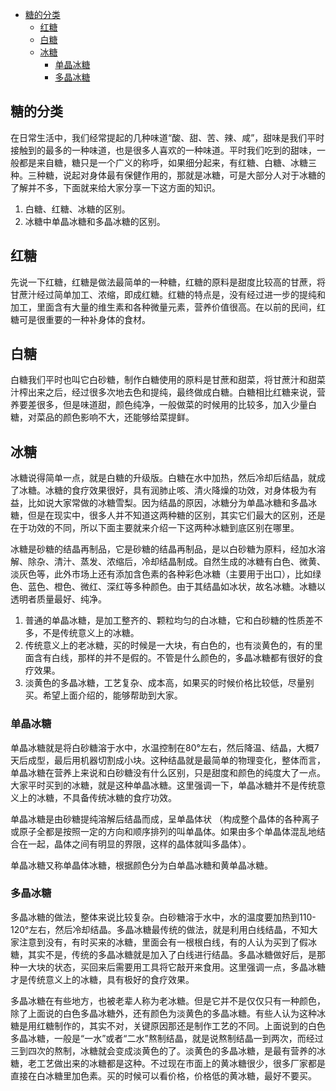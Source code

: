- [糖的分类](#糖的分类)
  - [红糖](#红糖)
  - [白糖](#白糖)
  - [冰糖](#冰糖)
    - [单晶冰糖](#单晶冰糖)
    - [多晶冰糖](#多晶冰糖)




## 糖的分类

在日常生活中，我们经常提起的几种味道“酸、甜、苦、辣、咸”，甜味是我们平时接触到的最多的一种味道，也是很多人喜欢的一种味道。平时我们吃到的甜味，一般都是来自糖，糖只是一个广义的称呼，如果细分起来，有红糖、白糖、冰糖三种。三种糖，说起对身体最有保健作用的，那就是冰糖，可是大部分人对于冰糖的了解并不多，下面就来给大家分享一下这方面的知识。


1. 白糖、红糖、冰糖的区别。
2. 冰糖中单晶冰糖和多晶冰糖的区别。



## 红糖

先说一下红糖，红糖是做法最简单的一种糖，红糖的原料是甜度比较高的甘蔗，将甘蔗汁经过简单加工、浓缩，即成红糖。红糖的特点是，没有经过进一步的提纯和加工，里面含有大量的维生素和各种微量元素，营养价值很高。在以前的民间，红糖可是很重要的一种补身体的食材。



## 白糖

白糖我们平时也叫它白砂糖，制作白糖使用的原料是甘蔗和甜菜，将甘蔗汁和甜菜汁榨出来之后，经过很多次地去色和提纯，最终做成白糖。白糖相比红糖来说，营养要差很多，但是味道甜，颜色纯净，一般做菜的时候用的比较多，加入少量白糖，对菜品的颜色影响不大，还能够给菜提鲜。



## 冰糖

冰糖说得简单一点，就是白糖的升级版。白糖在水中加热，然后冷却后结晶，就成了冰糖。冰糖的食疗效果很好，具有润肺止咳、清火降燥的功效，对身体极为有益，比如说大家常做的冰糖雪梨。因为结晶的原因，冰糖分为单晶冰糖和多晶冰糖，但是在现实中，很多人并不知道这两种糖的区别，其实它们最大的区别，还是在于功效的不同，所以下面主要就来介绍一下这两种冰糖到底区别在哪里。

冰糖是砂糖的结晶再制品，它是砂糖的结晶再制品，是以白砂糖为原料，经加水溶解、除杂、清汁、蒸发、浓缩后，冷却结晶制成。自然生成的冰糖有白色、微黄、淡灰色等，此外市场上还有添加含色素的各种彩色冰糖（主要用于出口），比如绿色、蓝色、橙色、微红、深红等多种颜色。由于其结晶如冰状，故名冰糖。冰糖以透明者质量最好、纯净。



1. 普通的单晶冰糖，是加工整齐的、颗粒均匀的白冰糖，它和白砂糖的性质差不多，不是传统意义上的冰糖。
2. 传统意义上的老冰糖，买的时候是一大块，有白色的，也有淡黄色的，有的里面含有白线，那样的并不是假的。不管是什么颜色的，多晶冰糖都有很好的食疗效果。
3. 淡黄色的多晶冰糖，工艺复杂、成本高，如果买的时候价格比较低，尽量别买。希望上面介绍的，能够帮助到大家。



### 单晶冰糖

单晶冰糖就是将白砂糖溶于水中，水温控制在80°左右，然后降温、结晶，大概7天后成型，最后用机器切割成小块。这种结晶就是最简单的物理变化，整体而言，单晶冰糖在营养上来说和白砂糖没有什么区别，只是甜度和颜色的纯度大了一点。大家平时买到的冰糖，就是这种单晶冰糖。这里强调一下，单晶冰糖并不是传统意义上的冰糖，不具备传统冰糖的食疗功效。

单晶冰糖是由砂糖提纯溶解后结晶而成，呈单晶体状 （构成整个晶体的各种离子或原子全都是按照一定的方向和顺序排列的叫单晶体。如果由多个单晶体混乱地结合在一起，晶体之间有明显的界限，这样的晶体就叫多晶体）。

单晶冰糖又称单晶体冰糖，根据颜色分为白单晶冰糖和黄单晶冰糖。



### 多晶冰糖

多晶冰糖的做法，整体来说比较复杂。白砂糖溶于水中，水的温度要加热到110-120°左右，然后冷却结晶。多晶冰糖最传统的做法，就是利用白线结晶，不知大家注意到没有，有时买来的冰糖，里面会有一根根白线，有的人认为买到了假冰糖，其实不是，传统的多晶冰糖就是加入了白线进行结晶。多晶冰糖做好后，是那种一大块的状态，买回来后需要用工具将它敲开来食用。这里强调一点，多晶冰糖才是传统意义上的冰糖，具有极好的食疗效果。


多晶冰糖在有些地方，也被老辈人称为老冰糖。但是它并不是仅仅只有一种颜色，除了上面说的白色多晶冰糖外，还有颜色为淡黄色的多晶冰糖。有些人认为这种冰糖是用红糖制作的，其实不对，关键原因那还是制作工艺的不同。上面说到的白色多晶冰糖，一般是“一水”或者“二水”熬制结晶，就是说熬制结晶一到两次，而经过三到四次的熬制，冰糖就会变成淡黄色的了。淡黄色的多晶冰糖，是最有营养的冰糖，老工艺做出来的冰糖都是这种。不过现在市面上的黄冰糖很少，很多厂家都是直接在白冰糖里加色素。买的时候可以看价格，价格低的黄冰糖，最好不要买。









